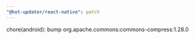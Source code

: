 ```yaml
---
"@hot-updater/react-native": patch
---
```


chore(android): bump org.apache.commons:commons-compress:1.28.0
